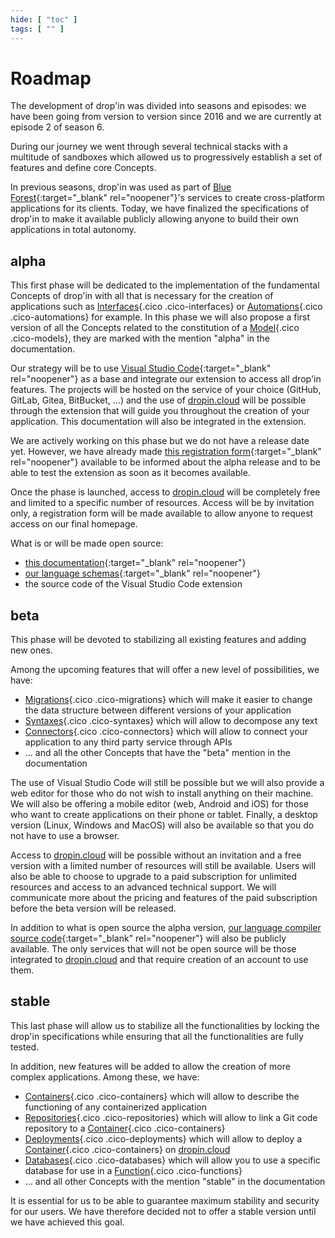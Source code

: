 ```yaml
---
hide: [ "toc" ]
tags: [ "" ]
---
```

# Roadmap

The development of drop'in was divided into seasons and episodes: we have been going from version to version since 2016 and we are currently at episode 2 of season 6.

During our journey we went through several technical stacks with a multitude of sandboxes which allowed us to progressively establish a set of features and define core Concepts.

In previous seasons, drop'in was used as part of [Blue Forest](https://blueforest.cc){:target="_blank" rel="noopener"}'s services to create cross-platform applications for its clients. Today, we have finalized the specifications of drop'in to make it available publicly allowing anyone to build their own applications in total autonomy.


## alpha

This first phase will be dedicated to the implementation of the fundamental Concepts of drop'in with all that is necessary for the creation of applications such as [Interfaces](/concepts/interfaces/){.cico .cico-interfaces} or [Automations](/concepts/automations/){.cico .cico-automations} for example. In this phase we will also propose a first version of all the Concepts related to the constitution of a [Model](/concepts/catalog/models/){.cico .cico-models}, they are marked with the mention "alpha" in the documentation.

Our strategy will be to use [Visual Studio Code](https://code.visualstudio.com/){:target="_blank" rel="noopener"} as a base and integrate our extension to access all drop'in features. The projects will be hosted on the service of your choice (GitHub, GitLab, Gitea, BitBucket, ...) and the use of [dropin.cloud](/cloud/) will be possible through the extension that will guide you throughout the creation of your application. This documentation will also be integrated in the extension.

We are actively working on this phase but we do not have a release date yet. However, we have already made [this registration form](https://docs.google.com/forms/d/e/1FAIpQLSejGbv2SCbZ7xZwpdGSDTqEi3e7eg2FQNmsoZeJWaNxv27Nkw/viewform){:target="_blank" rel="noopener"} available to be informed about the alpha release and to be able to test the extension as soon as it becomes available.

Once the phase is launched, access to [dropin.cloud](/cloud/) will be completely free and limited to a specific number of resources. Access will be by invitation only, a registration form will be made available to allow anyone to request access on our final homepage.

What is or will be made open source:

- [this documentation](https://github.com/blue-forest/dropin/tree/main/recipes){:target="_blank" rel="noopener"}
- [our language schemas](https://github.com/blue-forest/dropin/tree/main/schemas){:target="_blank" rel="noopener"}
- the source code of the Visual Studio Code extension


## beta

This phase will be devoted to stabilizing all existing features and adding new ones.

Among the upcoming features that will offer a new level of possibilities, we have:

- [Migrations](/concepts/automations/migrations/){.cico .cico-migrations} which will make it easier to change the data structure between different versions of your application
- [Syntaxes](/concepts/validations/syntaxes/){.cico .cico-syntaxes} which will allow to decompose any text
- [Connectors](/concepts/endpoints/connectors/){.cico .cico-connectors} which will allow to connect your application to any third party service through APIs
- ... and all the other Concepts that have the "beta" mention in the documentation

The use of Visual Studio Code will still be possible but we will also provide a web editor for those who do not wish to install anything on their machine. We will also be offering a mobile editor (web, Android and iOS) for those who want to create applications on their phone or tablet. Finally, a desktop version (Linux, Windows and MacOS) will also be available so that you do not have to use a browser.

Access to [dropin.cloud](/cloud/) will be possible without an invitation and a free version with a limited number of resources will still be available. Users will also be able to choose to upgrade to a paid subscription for unlimited resources and access to an advanced technical support. We will communicate more about the pricing and features of the paid subscription before the beta version will be released.

In addition to what is open source the alpha version, [our language compiler source code](https://github.com/blue-forest/dropin/tree/main/compiler){:target="_blank" rel="noopener"} will also be publicly available. The only services that will not be open source will be those integrated to [dropin.cloud](/cloud/) and that require creation of an account to use them.


## stable

This last phase will allow us to stabilize all the functionalities by locking the drop'in specifications while ensuring that all the functionalities are fully tested.

In addition, new features will be added to allow the creation of more complex applications. Among these, we have:

- [Containers](/concepts/storage/containers/){.cico .cico-containers} which will allow to describe the functioning of any containerized application
- [Repositories](/concepts/storage/repositories/){.cico .cico-repositories} which will allow to link a Git code repository to a [Container](/concepts/storage/containers/){.cico .cico-containers}
- [Deployments](/concepts/automations/deployments/){.cico .cico-deployments} which will allow to deploy a [Container](/concepts/storage/containers/){.cico .cico-containers} on [dropin.cloud](/cloud/)
- [Databases](/concepts/endpoints/databases/){.cico .cico-databases} which will allow you to use a specific database for use in a [Function](/concepts/automations/functions/){.cico .cico-functions}
- ... and all other Concepts with the mention "stable" in the documentation


It is essential for us to be able to guarantee maximum stability and security for our users. We have therefore decided not to offer a stable version until we have achieved this goal.
